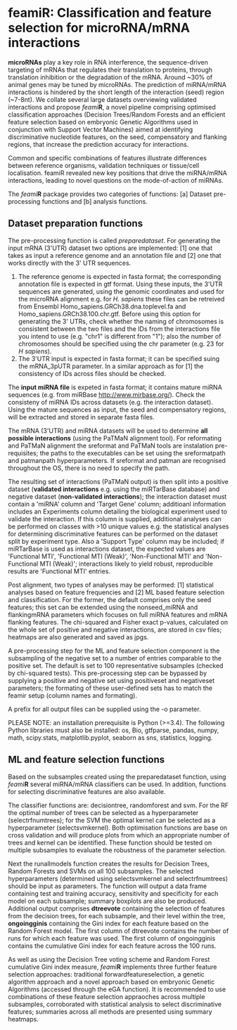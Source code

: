 # feamiR: Classification and feature selection for microRNA/mRNA interactions #

**microRNAs** play a key role in RNA interference, the sequence-driven targeting of mRNAs that regulates their translation to proteins, through translation inhibition or the degradation of the mRNA. Around ~30% of animal genes may be tuned by microRNAs. The prediction of miRNA/mRNA interactions is hindered by the short length of the interaction (seed) region (~7-8nt). We collate several large datasets overviewing validated interactions and propose *fea*mi**R**, a novel pipeline comprising optimised classification approaches (Decision Trees/Random Forests and an efficient feature selection based on embryonic Genetic Algorithms used in conjunction with Support Vector Machines) aimed at identifying discriminative nucleotide features, on the seed, compensatory and flanking regions, that increase the prediction accuracy for interactions.

Common and specific combinations of features illustrate differences between reference organisms, validation techniques or tissue/cell localisation. feamiR revealed new key positions that drive the miRNA/mRNA interactions, leading to novel questions on the mode-of-action of miRNAs.


The *fea*mi**R** package provides two categories of functions: [a] Dataset pre-processing functions and [b] analysis functions.

## Dataset preparation functions ##

The pre-processing function is called *preparedataset*. For generating the input mRNA (3'UTR) dataset two options are implemented: [1] one that takes as input a reference genome and an annotation file and [2] one that works directly with the 3' UTR sequences.

1. The reference genome is expected in fasta format; the corresponding annotation file  is expected in gtf format. Using these inputs, the 3'UTR sequences are generated, using the genomic coordinates and used for the microRNA alignment e.g. for *H. sapiens* these files can be retreived from Ensembl  Homo_sapiens.GRCh38.dna.toplevel.fa and Homo_sapiens.GRCh38.100.chr.gtf. Before using this option for generating the 3' UTRs, check whether the naming of chromosomes is consistent between the two files and the IDs from the interactions file you intend to use (e.g. "chr1" is different from "1"); also the number of chromosomes should be specified using the chr parameter (e.g. 23 for *H sapiens*).
2. The 3'UTR input is expected in fasta format; it can be specified suing the mRNA_3pUTR parameter. In a similar approach as for [1] the consistency of IDs across files should be checked. 

The **input miRNA file** is expeted in fasta format; it contains mature miRNA sequences (e.g. from miRBase http://www.mirbase.org/). Check the consisteny of miRNA IDs across datasets (e.g. the interaction dataset). Using the mature sequences as input, the seed and compensatory regions, will be extracted and stored in separate fasta files.

The mRNA (3'UTR) and miRNA datasets will be used to determine **all possible interactions** (using the PaTMaN alignment tool). For reformating and PaTMaN alignment the sreformat and PaTMaN tools are instalation pre-requisites; the paths to the executables can be set using the sreformatpath and patmanpath hyperparameters. If sreformat and patman are recognised throughout the OS, there is no need to specify the path. 

The resulting set of interactions (PaTMaN output) is then split into a positive dataset (**validated interactions** e.g. using the miRTarBase database) and negative dataset (**non-validated interactions**); the interaction dataset must contain a 'miRNA' column and 'Target Gene' column; additioanl information includes an Experiments column detailing the biological experiment used to validate the interaction. If this column is supplied, additional analyses can be performed on classes with >10 unique values e.g. the statistical analyses for determining discriminative features can be performed on the dataset split by experiment type. Also a 'Support Type' column may be included; if miRTarBase is used as interactions dataset, the expected values are 'Functional MTI', 'Functional MTI (Weak)', 'Non-Functional MTI' and 'Non-Functional MTI (Weak)'; interactions likely to yield robust, reproducible results are 'Functional MTI' entries.

Post alignment, two types of analyses may be performed: [1] statistical analyses based on feature frequencies and [2] ML based feature selection and classification. For the former, the default comprises only the seed features; this set can be extended using the nonseed_miRNA and flankingmRNA parameters which focuses on full miRNA features and mRNA flanking features. The chi-squared and Fisher exact p-values, calculated on the whole set of positive and negative interactions, are stored in csv files; heatmaps are also generated and saved as jpgs. 

A pre-processing step for the ML and feature selection component is the subsampling of the negative set to a number of entries comparable to the positive set. The default is set to 100 representative subsamples (checked by chi-squared tests). This pre-processing step can be bypassed by supplying a positive and negative set using positiveset and negativeset parameters; the formating of these user-defined sets has to match the feamir setup (column names and formating).

A prefix for all output files can be supplied using the -o parameter.

PLEASE NOTE: an installation prerequisite is Python (>=3.4). The following Python libraries must also be installed: os, Bio, gtfparse, pandas, numpy, math, scipy.stats, matplotlib.pyplot, seaborn as sns, statistics, logging.

## ML and feature selection functions ##

Based on the subsamples created using the preparedataset function, using *fea*mi**R**  several miRNA/mRNA classifiers can be used. In addition, functions for selecting discriminative features are also available.

The classifier functions are: decisiontree, randomforest and svm. For the RF the optimal number of trees can be selected as a hyperparameter (selectrfnumtrees); for the SVM the optimal kernel can be selected as a hyperparameter (selectsvmkernel). Both optimisation functions are base on cross validation and will produce plots from which an appropriate number of trees and kernel can be identified. These function should be tested on multiple subsamples to evaluate the robustness of the parameter selection.

Next the runallmodels function creates the results for Decision Trees, Random Forests and SVMs on all 100 subsamples. The selected hyperparameters (determined using selectsvmkernel and selectrfnumtrees) should be input as parameters. The function will output a data frame containing test and training accuracy, sensitivity and specificity for each model on each subsample; summary boxplots are also be produced. Additional output comprises **dtreevote** containing the selection of features from the decision trees, for each subsample, and their level within the tree, **ongoingginis** containing the Gini index for each feature based on the Random Forest model. The first column of dtreevote contains the number of runs for which each feature was used. The first column of ongoingginis contains the cumulative Gini index for each feature across the 100 runs.

As well as using the Decision Tree voting scheme and Random Forest cumulative Gini index measure, *fea*mi**R** implements three further feature selection approaches: traditional forwardfeatureselection, a genetic algorithm approach and a novel approach based on embryonic Genetic Algorithms (accessed through the eGA function).
It is recommended to use combinations of these feature selection appraoches across multiple subsamples, corroborated with statistical analysis to select discriminative features; summaries across all methods are presented using summary heatmaps.
